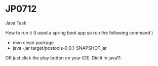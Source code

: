 # JP0712
Java Task 

How to run it (I used a spring boot app so run the following command )
- mvn clean package
- java -jar target/postools-0.0.1-SNAPSHOT.jar

OR just click the play button on your IDE. Did it in java11.

